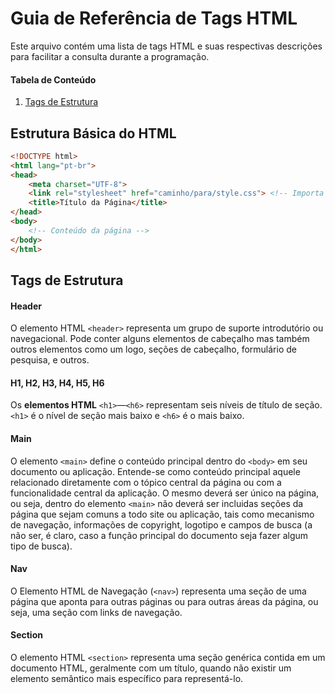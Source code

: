 # Guia de Referência de Tags HTML

Este arquivo contém uma lista de tags HTML e suas respectivas descrições para facilitar a consulta durante a programação.

#### Tabela de Conteúdo
1. [Tags de Estrutura](#tags-de-estrutura)

## Estrutura Básica do HTML
```html
<!DOCTYPE html>
<html lang="pt-br">
<head>
    <meta charset="UTF-8">
    <link rel="stylesheet" href="caminho/para/style.css"> <!-- Importa o CSS -->
    <title>Título da Página</title>
</head>
<body>
    <!-- Conteúdo da página -->
</body>
</html>
```

## Tags de Estrutura
#### Header
O elemento HTML `<header>` representa um grupo de suporte introdutório ou navegacional. Pode conter alguns elementos de cabeçalho mas também outros elementos como um logo, seções de cabeçalho, formulário de pesquisa, e outros.

#### H1, H2, H3, H4, H5, H6
Os **elementos HTML** `<h1>`—`<h6>` representam seis níveis de título de seção. `<h1>` é o nível de seção mais baixo e `<h6>` é o mais baixo.

#### Main
O elemento `<main>` define o conteúdo principal dentro do `<body>` em seu documento ou aplicação. Entende-se como conteúdo principal aquele relacionado diretamente com o tópico central da página ou com a funcionalidade central da aplicação. O mesmo deverá ser único na página, ou seja, dentro do elemento `<main>` não deverá ser incluidas seções da página que sejam comuns a todo site ou aplicação, tais como mecanismo de navegação, informações de copyright, logotipo e campos de busca (a não ser, é claro, caso a função principal do documento seja fazer algum tipo de busca).

#### Nav
O Elemento HTML de Navegação (`<nav>`) representa uma seção de uma página que aponta para outras páginas ou para outras áreas da página, ou seja, uma seção com links de navegação.

#### Section
O elemento HTML `<section>` representa uma seção genérica contida em um documento HTML, geralmente com um título, quando não existir um elemento semântico mais específico para representá-lo.
